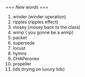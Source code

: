 === *New words* ===

1. winder (winder operation)
2. ripples (ripples effect)
3. mosey (mosey back to the class)
4. wimp ( you gonne be a wimp)
5. packet
6. supersede
7. locust
8. hymns
9. CHAPerones
10. propeller
11. lids (trying on luxury lids)
